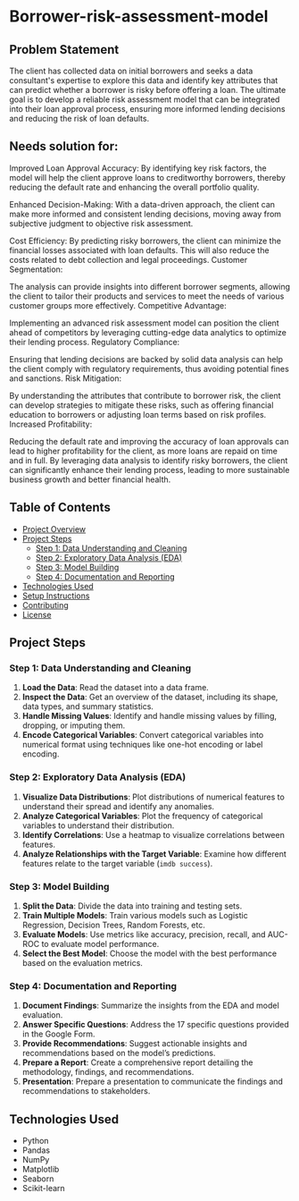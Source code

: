 # Borrower-risk-assessment-model
 
## Problem Statement
The client has collected data on initial borrowers and seeks a data consultant's expertise to explore this data and identify key attributes that can predict whether a borrower is risky before offering a loan. The ultimate goal is to develop a reliable risk assessment model that can be integrated into their loan approval process, ensuring more informed lending decisions and reducing the risk of loan defaults.

## Needs solution for:
Improved Loan Approval Accuracy:
By identifying key risk factors, the model will help the client approve loans to creditworthy borrowers, thereby reducing the default rate and enhancing the overall portfolio quality.

Enhanced Decision-Making:
With a data-driven approach, the client can make more informed and consistent lending decisions, moving away from subjective judgment to objective risk assessment.

Cost Efficiency:
By predicting risky borrowers, the client can minimize the financial losses associated with loan defaults. This will also reduce the costs related to debt collection and legal proceedings.
Customer Segmentation:

The analysis can provide insights into different borrower segments, allowing the client to tailor their products and services to meet the needs of various customer groups more effectively.
Competitive Advantage:

Implementing an advanced risk assessment model can position the client ahead of competitors by leveraging cutting-edge data analytics to optimize their lending process.
Regulatory Compliance:

Ensuring that lending decisions are backed by solid data analysis can help the client comply with regulatory requirements, thus avoiding potential fines and sanctions.
Risk Mitigation:

By understanding the attributes that contribute to borrower risk, the client can develop strategies to mitigate these risks, such as offering financial education to borrowers or adjusting loan terms based on risk profiles.
Increased Profitability:

Reducing the default rate and improving the accuracy of loan approvals can lead to higher profitability for the client, as more loans are repaid on time and in full.
By leveraging data analysis to identify risky borrowers, the client can significantly enhance their lending process, leading to more sustainable business growth and better financial health.


## Table of Contents
- [Project Overview](#project-overview)
- [Project Steps](#project-steps)
  - [Step 1: Data Understanding and Cleaning](#step-1-data-understanding-and-cleaning)
  - [Step 2: Exploratory Data Analysis (EDA)](#step-2-exploratory-data-analysis-eda)
  - [Step 3: Model Building](#step-3-model-building)
  - [Step 4: Documentation and Reporting](#step-4-documentation-and-reporting)
- [Technologies Used](#technologies-used)
- [Setup Instructions](#setup-instructions)
- [Contributing](#contributing)
- [License](#license)

## Project Steps

### Step 1: Data Understanding and Cleaning
1. **Load the Data**: Read the dataset into a data frame.
2. **Inspect the Data**: Get an overview of the dataset, including its shape, data types, and summary statistics.
3. **Handle Missing Values**: Identify and handle missing values by filling, dropping, or imputing them.
4. **Encode Categorical Variables**:  Convert categorical variables into numerical format using techniques like one-hot encoding or label encoding.

### Step 2: Exploratory Data Analysis (EDA)
1. **Visualize Data Distributions**: Plot distributions of numerical features to understand their spread and identify any anomalies.
2. **Analyze Categorical Variables**: Plot the frequency of categorical variables to understand their distribution.
3. **Identify Correlations**: Use a heatmap to visualize correlations between features.
4. **Analyze Relationships with the Target Variable**: Examine how different features relate to the target variable (`imdb success`).

### Step 3: Model Building
1. **Split the Data**: Divide the data into training and testing sets.
2. **Train Multiple Models**: Train various models such as Logistic Regression, Decision Trees, Random Forests, etc.
3. **Evaluate Models**: Use metrics like accuracy, precision, recall, and AUC-ROC to evaluate model performance.
4. **Select the Best Model**: Choose the model with the best performance based on the evaluation metrics.

### Step 4: Documentation and Reporting
1. **Document Findings**: Summarize the insights from the EDA and model evaluation.
2. **Answer Specific Questions**: Address the 17 specific questions provided in the Google Form.
3. **Provide Recommendations**: Suggest actionable insights and recommendations based on the model’s predictions.
4. **Prepare a Report**: Create a comprehensive report detailing the methodology, findings, and recommendations.
5. **Presentation**: Prepare a presentation to communicate the findings and recommendations to stakeholders.

## Technologies Used
- Python
- Pandas
- NumPy
- Matplotlib
- Seaborn
- Scikit-learn